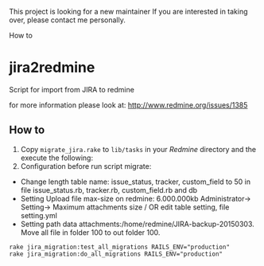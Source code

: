 This project is looking for a new maintainer
If you are interested in taking over, please contact me personally.

How to

jira2redmine
============

Script for import from JIRA to redmine

for more information please look at: http://www.redmine.org/issues/1385

## How to

1. Copy `migrate_jira.rake` to `lib/tasks` in your *Redmine* directory and the execute the following:
2. Configuration before run script migrate:
- Change length table name: issue_status, tracker, custom_field to 50 in file issue_status.rb, tracker.rb, custom_field.rb and db
- Setting Upload file max-size on redmine: 6.000.000kb Administrator-> Setting-> Maximum attachments size / OR edit table setting, file setting.yml
- Setting path data attachments:/home/redmine/JIRA-backup-20150303. Move all file in folder 100 to out folder 100.

```
rake jira_migration:test_all_migrations RAILS_ENV="production"
rake jira_migration:do_all_migrations RAILS_ENV="production"
```

